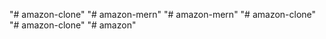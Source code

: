 "# amazon-clone" 
"# amazon-mern" 
"# amazon-mern" 
"# amazon-clone" 
"# amazon-clone" 
"# amazon" 
